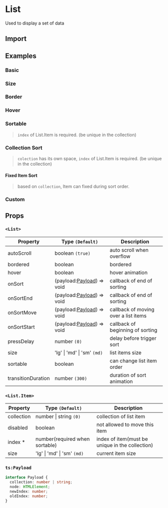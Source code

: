 # List

Used to display a set of data

## Import

<!--{include:(components/list/fragments/import.md)}-->

## Examples

### Basic

<!--{include:`default.md`}-->

### Size

<!--{include:`size.md`}-->

### Border

<!--{include:`bordered.md`}-->

### Hover

<!--{include:`hover.md`}-->

### Sortable

> `index` of List.Item is required. (be unique in the collection)

<!--{include:`sortable.md`}-->

### Collection Sort

> `colection` has its own space, `index` of List.Item is required. (be unique in the collection)

<!--{include:`collection.md`}-->

#### Fixed Item Sort

> based on `collection`, Item can fixed during sort order.

<!--{include:`sort-fixed.md`}-->

### Custom

<!--{include:`custom.md`}-->

## Props

### `<List>`

| Property           | Type `(Default)`                                   | Description                          |
| ------------------ | -------------------------------------------------- | ------------------------------------ |
| autoScroll         | boolean `(true)`                                   | auto scroll when overflow            |
| bordered           | boolean                                            | bordered                             |
| hover              | boolean                                            | hover animation                      |
| onSort             | (payload:[Payload](#code-ts-payload-code)) => void | callback of end of sorting           |
| onSortEnd          | (payload:[Payload](#code-ts-payload-code)) => void | callback of end of sorting           |
| onSortMove         | (payload:[Payload](#code-ts-payload-code)) => void | callback of moving over a list items |
| onSortStart        | (payload:[Payload](#code-ts-payload-code)) => void | callback of beginning of sorting     |
| pressDelay         | number `(0)`                                       | delay before trigger sort            |
| size               | 'lg' &#124; 'md' &#124; 'sm' `(md)`                | list items size                      |
| sortable           | boolean                                            | can change list item order           |
| transitionDuration | number `(300)`                                     | duration of sort animation           |

### `<List.Item>`

| Property   | Type `(Default)`                    | Description                                     |
| ---------- | ----------------------------------- | ----------------------------------------------- |
| collection | number &#124; string `(0)`          | collection of list item                         |
| disabled   | boolean                             | not allowed to move this item                   |
| index \*   | number(required when sortable)      | index of item(must be unique in the collection) |
| size       | 'lg' &#124; 'md' &#124; 'sm' `(md)` | current item size                               |

### `ts:Payload`

```ts
interface Payload {
  collection: number | string;
  node: HTMLElement;
  newIndex: number;
  oldIndex: number;
}
```

